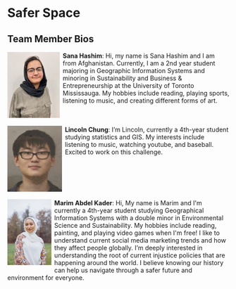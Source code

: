 # Safer Space

## Team Member Bios

<img src="../images/sana.jpg" style="max-height:150px; margin:0 .5em .25em 0; float: left;" /> **Sana Hashim**: Hi, my name is Sana Hashim and I am from Afghanistan. Currently, I am a 2nd year student majoring in Geographic Information Systems and minoring in Sustainability and Business & Entrepreneurship at the University of Toronto Mississauga. My hobbies include reading, playing sports, listening to music, and creating different forms of art.<br style="clear:both;" />

<img src="../images/lincoln.jpg" style="max-height:150px; margin:0 .5em .25em 0; float: left;" /> **Lincoln Chung**: I’m Lincoln, currently a 4th-year student studying statistics and GIS. My interests include listening to music, watching youtube, and baseball. Excited to work on this challenge.<br style="clear:both;" />

<img src="../images/marim.jpg" style="max-height:150px; margin:0 .5em .25em 0; float: left;" /> **Marim Abdel Kader**: Hi, My name is Marim and I'm currently a 4th-year student studying Geographical Information Systems with a double minor in Environmental Science and Sustainability. My hobbies include reading, painting, and playing video games when I'm free! I like to understand current social media marketing trends and how they affect people globally. I’m deeply interested in understanding the root of current injustice policies that are happening around the world. I believe knowing our history can help us navigate through a safer future and environment for everyone.<br style="clear:both;" />